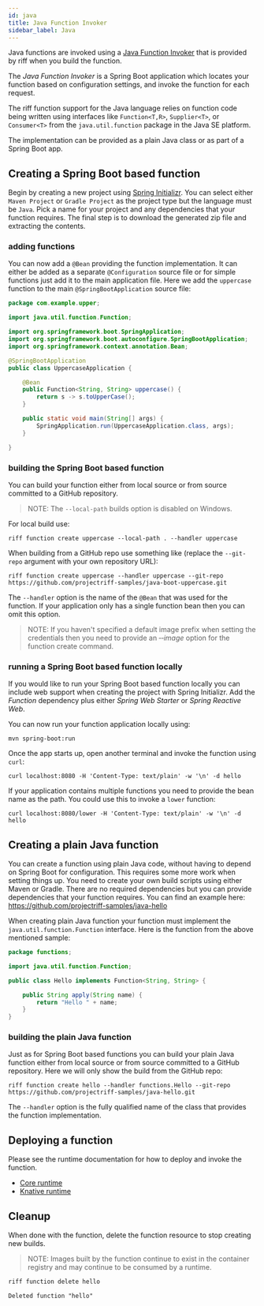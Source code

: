 ```yaml
---
id: java
title: Java Function Invoker
sidebar_label: Java
---
```


Java functions are invoked using a [Java Function Invoker](https://github.com/projectriff/java-function-invoker) that is provided by riff when you build the function.

The _Java Function Invoker_ is a Spring Boot application which locates your function based on configuration settings, and invoke the function for each request.

The riff function support for the Java language relies on function code being written using interfaces like `Function<T,R>`, `Supplier<T>`, or `Consumer<T>` from the `java.util.function` package in the Java SE platform.

The implementation can be provided as a plain Java class or as part of a Spring Boot app.

## Creating a Spring Boot based function

Begin by creating a new project using [Spring Initializr](start.spring.io).  You can select either `Maven Project` or `Gradle Project` as the project type but the language must be `Java`. Pick a name for your project and any dependencies that your function requires. The final step is to download the generated zip file and extracting the contents.

### adding functions

You can now add a `@Bean` providing the function implementation. It can either be added as a separate `@Configuration` source file or for simple functions just add it to the main application file. Here we add the `uppercase` function to the main `@SpringBootApplication` source file:

```java
package com.example.upper;

import java.util.function.Function;

import org.springframework.boot.SpringApplication;
import org.springframework.boot.autoconfigure.SpringBootApplication;
import org.springframework.context.annotation.Bean;

@SpringBootApplication
public class UppercaseApplication {

	@Bean
	public Function<String, String> uppercase() {
		return s -> s.toUpperCase();
	}

	public static void main(String[] args) {
		SpringApplication.run(UppercaseApplication.class, args);
	}

}
```

### building the Spring Boot based function

You can build your function either from local source or from source committed to a GitHub repository.

> NOTE: The `--local-path` builds option is disabled on Windows.

For local build use:

```
riff function create uppercase --local-path . --handler uppercase
```

When building from a GitHub repo use something like (replace the `--git-repo` argument with your own repository URL):

```
riff function create uppercase --handler uppercase --git-repo https://github.com/projectriff-samples/java-boot-uppercase.git
```

The `--handler` option is the name of the `@Bean` that was used for the function. If your application only has a single function bean then you can omit this option.

> NOTE: If you haven't specified a default image prefix when setting the credentials then you need to provide an _&#8209;&#8209;image_ option for the function create command.

### running a Spring Boot based function locally

If you would like to run your Spring Boot based function locally you can include web support when creating the project with Spring Initializr. Add the _Function_ dependency plus either _Spring Web Starter_ or _Spring Reactive Web_.

You can now run your function application locally using:

```
mvn spring-boot:run
```

Once the app starts up, open another terminal and invoke the function using `curl`:

```
curl localhost:8080 -H 'Content-Type: text/plain' -w '\n' -d hello
```

If your application contains multiple functions you need to provide the bean name as the path. You could use this to invoke a `lower` function:

```
curl localhost:8080/lower -H 'Content-Type: text/plain' -w '\n' -d hello
```

## Creating a plain Java function

You can create a function using plain Java code, without having to depend on Spring Boot for configuration. This requires some more work when setting things up. You need to create your own build scripts using either Maven or Gradle. There are no required dependencies but you can provide dependencies that your function requires. You can find an example here: https://github.com/projectriff-samples/java-hello

When creating plain Java function your function must implement the `java.util.function.Function` interface. Here is the function from the above mentioned sample:

```java
package functions;

import java.util.function.Function;

public class Hello implements Function<String, String> {

	public String apply(String name) {
		return "Hello " + name;
	}
}
```

### building the plain Java function

Just as for Spring Boot based functions you can build your plain Java function either from local source or from source committed to a GitHub repository. Here we will only show the build from the GitHub repo:

```
riff function create hello --handler functions.Hello --git-repo https://github.com/projectriff-samples/java-hello.git
```

The `--handler` option is the fully qualified name of the class that provides the function implementation.

## Deploying a function

Please see the runtime documentation for how to deploy and invoke the function.

- [Core runtime](../runtimes/core.md)
- [Knative runtime](../runtimes/knative.md)

## Cleanup

When done with the function, delete the function resource to stop creating new builds. 

> NOTE: Images built by the function continue to exist in the container registry and may continue to be consumed by a runtime.

```sh
riff function delete hello
```

```
Deleted function "hello"
```
